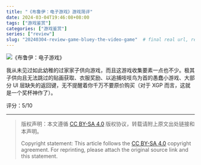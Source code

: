 ```yaml
---
title: "《布鲁伊：电子游戏》游戏简评"
date: 2024-03-04T19:46:08+08:00
tags: ["游戏鉴赏"]
categories: ["游戏鉴赏"]
series: ["review"] 
slug: "20240304-review-game-bluey-the-video-game"  # final real url, recommend: start by date, follow lower case words with hyphen splitter. E.g., `20230316-text-title`
---
```


![《布鲁伊：电子游戏》](/img/posts/20240304-bluey.jpg "《布鲁伊：电子游戏》")

我从未见过如此幼稚的过家家子供向游戏，而且这游戏收集要素一点也不少。极其子供向且无法跳过的贴画获取、衣服奖励、以追捕吱吱鸟为首的愚蠢小游戏、大部分 UI 层缺失的返回键，无不提醒着你千万不要原价购买（对于 XGP 而言，这就是一个奖杯神作了）。

评分：5/10

---

> 版权声明：本文遵循 [CC BY-SA 4.0](https://creativecommons.org/licenses/by-sa/4.0/deed.zh) 版权协议，转载请附上原文出处链接和本声明。
>
> Copyright statement: This article follows the [CC BY-SA 4.0](https://creativecommons.org/licenses/by-sa/4.0/deed.en) copyright agreement. For reprinting, please attach the original source link and this statement.
